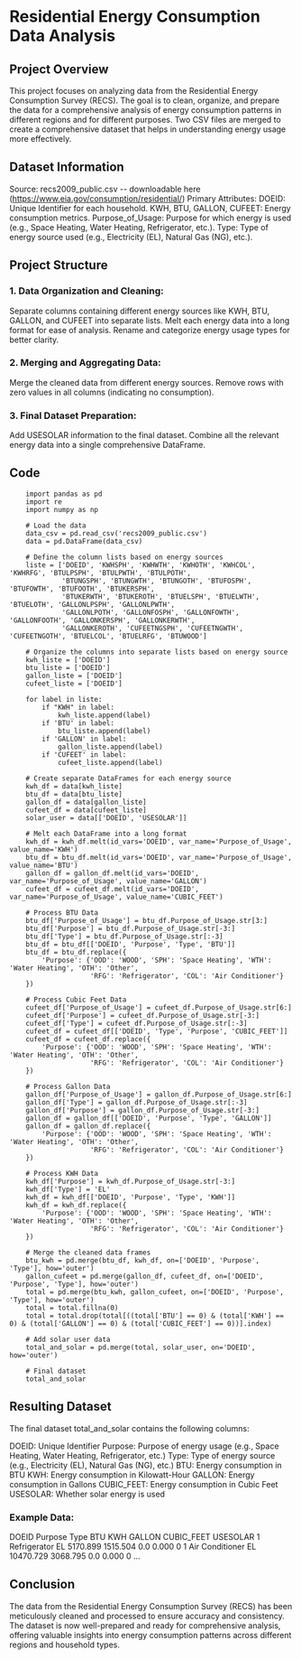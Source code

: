# Residential Energy Consumption Data Analysis

## Project Overview

This project focuses on analyzing data from the Residential Energy Consumption Survey (RECS).
The goal is to clean, organize, and prepare the data for a comprehensive analysis of energy consumption patterns in different regions and for different purposes. Two CSV files are merged to create a comprehensive dataset that helps in understanding energy usage more effectively.

## Dataset Information
Source: recs2009_public.csv -- downloadable here (https://www.eia.gov/consumption/residential/)
Primary Attributes:
  DOEID: Unique Identifier for each household.
  KWH, BTU, GALLON, CUFEET: Energy consumption metrics.
  Purpose_of_Usage: Purpose for which energy is used (e.g., Space Heating, Water Heating, Refrigerator, etc.).
  Type: Type of energy source used (e.g., Electricity (EL), Natural Gas (NG), etc.).


## Project Structure
### 1. Data Organization and Cleaning:
Separate columns containing different energy sources like KWH, BTU, GALLON, and CUFEET into separate lists.
Melt each energy data into a long format for ease of analysis.
Rename and categorize energy usage types for better clarity.
### 2. Merging and Aggregating Data:
Merge the cleaned data from different energy sources.
Remove rows with zero values in all columns (indicating no consumption).
### 3. Final Dataset Preparation:
Add USESOLAR information to the final dataset.
Combine all the relevant energy data into a single comprehensive DataFrame.


## Code
		import pandas as pd
		import re
		import numpy as np
		
		# Load the data
		data_csv = pd.read_csv('recs2009_public.csv')
		data = pd.DataFrame(data_csv)
		
		# Define the column lists based on energy sources
		liste = ['DOEID', 'KWHSPH', 'KWHWTH', 'KWHOTH', 'KWHCOL', 'KWHRFG', 'BTULPSPH', 'BTULPWTH', 'BTULPOTH', 
		         'BTUNGSPH', 'BTUNGWTH', 'BTUNGOTH', 'BTUFOSPH', 'BTUFOWTH', 'BTUFOOTH', 'BTUKERSPH', 
		         'BTUKERWTH', 'BTUKEROTH', 'BTUELSPH', 'BTUELWTH', 'BTUELOTH', 'GALLONLPSPH', 'GALLONLPWTH', 
		         'GALLONLPOTH', 'GALLONFOSPH', 'GALLONFOWTH', 'GALLONFOOTH', 'GALLONKERSPH', 'GALLONKERWTH', 
		         'GALLONKEROTH', 'CUFEETNGSPH', 'CUFEETNGWTH', 'CUFEETNGOTH', 'BTUELCOL', 'BTUELRFG', 'BTUWOOD']
		
		# Organize the columns into separate lists based on energy source
		kwh_liste = ['DOEID']
		btu_liste = ['DOEID']
		gallon_liste = ['DOEID']
		cufeet_liste = ['DOEID']
		
		for label in liste:
		    if "KWH" in label:
		        kwh_liste.append(label)
		    if 'BTU' in label:
		        btu_liste.append(label)
		    if 'GALLON' in label:
		        gallon_liste.append(label)
		    if 'CUFEET' in label:
		        cufeet_liste.append(label)
		
		# Create separate DataFrames for each energy source
		kwh_df = data[kwh_liste]
		btu_df = data[btu_liste]
		gallon_df = data[gallon_liste]
		cufeet_df = data[cufeet_liste]
		solar_user = data[['DOEID', 'USESOLAR']]
		
		# Melt each DataFrame into a long format
		kwh_df = kwh_df.melt(id_vars='DOEID', var_name='Purpose_of_Usage', value_name='KWH')
		btu_df = btu_df.melt(id_vars='DOEID', var_name='Purpose_of_Usage', value_name='BTU')
		gallon_df = gallon_df.melt(id_vars='DOEID', var_name='Purpose_of_Usage', value_name='GALLON')
		cufeet_df = cufeet_df.melt(id_vars='DOEID', var_name='Purpose_of_Usage', value_name='CUBIC_FEET')
		
		# Process BTU Data
		btu_df['Purpose_of_Usage'] = btu_df.Purpose_of_Usage.str[3:]
		btu_df['Purpose'] = btu_df.Purpose_of_Usage.str[-3:]
		btu_df['Type'] = btu_df.Purpose_of_Usage.str[:-3]
		btu_df = btu_df[['DOEID', 'Purpose', 'Type', 'BTU']]
		btu_df = btu_df.replace({
		    'Purpose': {'OOD': 'WOOD', 'SPH': 'Space Heating', 'WTH': 'Water Heating', 'OTH': 'Other',
		                'RFG': 'Refrigerator', 'COL': 'Air Conditioner'}
		})
		
		# Process Cubic Feet Data
		cufeet_df['Purpose_of_Usage'] = cufeet_df.Purpose_of_Usage.str[6:]
		cufeet_df['Purpose'] = cufeet_df.Purpose_of_Usage.str[-3:]
		cufeet_df['Type'] = cufeet_df.Purpose_of_Usage.str[:-3]
		cufeet_df = cufeet_df[['DOEID', 'Type', 'Purpose', 'CUBIC_FEET']]
		cufeet_df = cufeet_df.replace({
		    'Purpose': {'OOD': 'WOOD', 'SPH': 'Space Heating', 'WTH': 'Water Heating', 'OTH': 'Other',
		                'RFG': 'Refrigerator', 'COL': 'Air Conditioner'}
		})
		
		# Process Gallon Data
		gallon_df['Purpose_of_Usage'] = gallon_df.Purpose_of_Usage.str[6:]
		gallon_df['Type'] = gallon_df.Purpose_of_Usage.str[:-3]
		gallon_df['Purpose'] = gallon_df.Purpose_of_Usage.str[-3:]
		gallon_df = gallon_df[['DOEID', 'Purpose', 'Type', 'GALLON']]
		gallon_df = gallon_df.replace({
		    'Purpose': {'OOD': 'WOOD', 'SPH': 'Space Heating', 'WTH': 'Water Heating', 'OTH': 'Other',
		                'RFG': 'Refrigerator', 'COL': 'Air Conditioner'}
		})
		
		# Process KWH Data
		kwh_df['Purpose'] = kwh_df.Purpose_of_Usage.str[-3:]
		kwh_df['Type'] = 'EL'
		kwh_df = kwh_df[['DOEID', 'Purpose', 'Type', 'KWH']]
		kwh_df = kwh_df.replace({
		    'Purpose': {'OOD': 'WOOD', 'SPH': 'Space Heating', 'WTH': 'Water Heating', 'OTH': 'Other',
		                'RFG': 'Refrigerator', 'COL': 'Air Conditioner'}
		})
		
		# Merge the cleaned data frames
		btu_kwh = pd.merge(btu_df, kwh_df, on=['DOEID', 'Purpose', 'Type'], how='outer')
		gallon_cufeet = pd.merge(gallon_df, cufeet_df, on=['DOEID', 'Purpose', 'Type'], how='outer')
		total = pd.merge(btu_kwh, gallon_cufeet, on=['DOEID', 'Purpose', 'Type'], how='outer')
		total = total.fillna(0)
		total = total.drop(total[((total['BTU'] == 0) & (total['KWH'] == 0) & (total['GALLON'] == 0) & (total['CUBIC_FEET'] == 0))].index)
		
		# Add solar user data
		total_and_solar = pd.merge(total, solar_user, on='DOEID', how='outer')
		
		# Final dataset
		total_and_solar



## Resulting Dataset
The final dataset total_and_solar contains the following columns:

DOEID: Unique Identifier
Purpose: Purpose of energy usage (e.g., Space Heating, Water Heating, Refrigerator, etc.)
Type: Type of energy source (e.g., Electricity (EL), Natural Gas (NG), etc.)
BTU: Energy consumption in BTU
KWH: Energy consumption in Kilowatt-Hour
GALLON: Energy consumption in Gallons
CUBIC_FEET: Energy consumption in Cubic Feet
USESOLAR: Whether solar energy is used

### Example Data:
DOEID  Purpose           Type  BTU       KWH      GALLON  CUBIC_FEET  USESOLAR
1      Refrigerator      EL    5170.899  1515.504  0.0     0.000      0
1      Air Conditioner  EL    10470.729  3068.795  0.0     0.000      0
...


## Conclusion
The data from the Residential Energy Consumption Survey (RECS) has been meticulously cleaned and processed to ensure accuracy and consistency. The dataset is now well-prepared and ready for comprehensive analysis, offering valuable insights into energy consumption patterns across different regions and household types.







